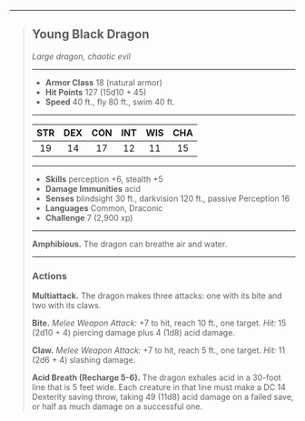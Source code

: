 ***
> ## Young Black Dragon
> *Large dragon, chaotic evil*
> 
> ***
> 
> - **Armor Class** 18 (natural armor)
> - **Hit Points** 127 (15d10 + 45)
> - **Speed** 40 ft., fly 80 ft., swim 40 ft.
> 
> ***
> 
> |STR|DEX|CON|INT|WIS|CHA|
> |:---:|:---:|:---:|:---:|:---:|:---:|
> |19|14|17|12|11|15|
> 
> ***
> 
> - **Skills** perception +6, stealth +5
> - **Damage Immunities** acid
> - **Senses** blindsight 30 ft., darkvision 120 ft., passive Perception 16
> - **Languages** Common, Draconic
> - **Challenge** 7 (2,900 xp)
> 
> ***
> 
> **Amphibious.** The dragon can breathe air and water.
> 
> ***
> 
> ### Actions
> **Multiattack.** The dragon makes three attacks: one with its bite and two with its claws.
> 
> **Bite.** *Melee Weapon Attack:* +7 to hit, reach 10 ft., one target. *Hit:* 15 (2d10 + 4) piercing damage plus 4 (1d8) acid damage.
> 
> **Claw.** *Melee Weapon Attack:* +7 to hit, reach 5 ft., one target. *Hit:* 11 (2d6 + 4) slashing damage.
> 
> **Acid Breath (Recharge 5-6).** The dragon exhales acid in a 30-foot line that is 5 feet wide. Each creature in that line must make a DC 14 Dexterity saving throw, taking 49 (11d8) acid damage on a failed save, or half as much damage on a successful one.